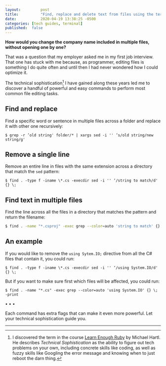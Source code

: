 ```yaml
---
layout: 		post
title:  		"Find, replace and delete text from files using the terminal in OS X"
date:   		2020-04-19 13:38:25 -0500
categories: [tech guides, terminal]
published:  false
---
```


**How would you change the company name included in multiple files, without opening one by one?**

That was a question that my employer asked me in my first job interview. That one has stuck with me because, as programmer, editing files is something I do quite often and until then I had never wondered how I could optimize it.

The technical sophistication[^1] I have gained along these years led me to discover a handful of powerful and easy commands to perform most common file editing tasks.

## Find and replace

Find a specific word or sentence in multiple files across a folder and replace it with other one recursively:

```shell
$ grep -r ’old string' folder/* | xargs sed -i '' ’s/old string/new string/g'
```

## Remove a single line

Remove an entire line in files with the same extension across a directory that match the `sed` pattern:

```shell
$ find . -type f -iname \*.cs -execdir sed -i '' ‘/string to match/d' {} \;
```

## Find text in multiple files

Find the line across all the files in a directory that matches the pattern and return the filename:

```bash
$ find . -name "*.csproj" -exec grep --color=auto 'string to match' {} \; -print
```

## An example

If you would like to remove the `using Sytem.IO;` directive from all the C# files that contain it, you could run:

```shell
$ find . -type f -iname \*.cs -execdir sed -i '' ‘/using System.IO/d' {} \;
```

But if you want to make sure first which files will be affected, you could run:
```
$ find . -name "*.cs" -exec grep --color=auto 'using System.IO' {} \; -print
```

• • •

Each command has extra flags that can make it even more powerful. Let your technical sophistication guide you.


---


[^1]: I discovered the term in the course [Learn Enough Ruby](https://www.learnenough.com/ruby) by Michael Hartl. He describes *Technical Sophistication* as the ability to figure out tech problems on your own, including concrete skills like coding, as well as fuzzy skills like Googling the error message and knowing when to just reboot the darn thing.

